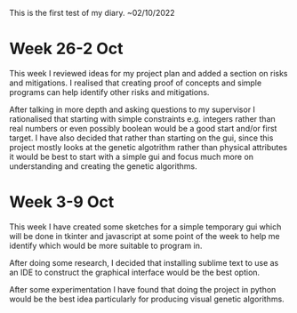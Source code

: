 This is the first test of my diary. ~02/10/2022

# Week 26-2 Oct
This week I reviewed ideas for my project plan and added a section on risks and mitigations. I realised that creating proof of concepts and simple programs can help identify other risks and mitigations. 

After talking in more depth and asking questions to my supervisor I rationalised that starting with simple constraints e.g. integers rather than real numbers or even possibly boolean would be a good start and/or first target. I have also decided that rather than starting on the gui, since this project mostly looks at the genetic algotrithm rather than physical attributes it would be best to start with a simple gui and focus much more on understanding and creating the genetic algorithms.

# Week 3-9 Oct
This week I have created some sketches for a simple temporary gui which will be done in tkinter and  javascript at some point of the week to help me identify which would be more suitable to program in.

After doing some research, I decided that installing sublime text to use as an IDE to construct the graphical interface would be the best option. 

After some experimentation I have found that doing the project in python would be the best idea particularly for producing visual genetic algorithms.
